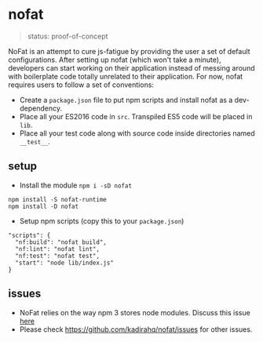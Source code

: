 # nofat

> status: proof-of-concept

NoFat is an attempt to cure js-fatigue by providing the user a set of default configurations. After setting up nofat (which won't take a minute), developers can start working on their application instead of messing around with boilerplate code totally unrelated to their application. For now, nofat requires users to follow a set of conventions:

 - Create a `package.json` file to put npm scripts and install nofat as a dev-dependency.
 - Place all your ES2016 code in `src`. Transpiled ES5 code will be placed in `lib`.
 - Place all your test code along with source code inside directories named `__test__`.

## setup

 - Install the module `npm i -sD nofat`

```
npm install -S nofat-runtime
npm install -D nofat
```

 - Setup npm scripts (copy this to your `package.json`)

```
"scripts": {
  "nf:build": "nofat build",
  "nf:lint": "nofat lint",
  "nf:test": "nofat test",
  "start": "node lib/index.js"
}
```

## issues

 - NoFat relies on the way npm 3 stores node modules. Discuss this issue [here](https://github.com/kadirahq/nofat/issues/2)
 - Please check https://github.com/kadirahq/nofat/issues for other issues.
